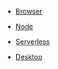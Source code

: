 <!-- docs/_sidebar.md -->

<!--span class="hide_mobile" style="position: relative;top: -18px;left: 10px;">An abstract programming language</span-->

* [Browser](BROWSER.md)

* [Node](NODE.md)

* [Serverless](CLOUD.md)

* [Desktop](DESKTOP.md)



<!--
* <a href="#/GETSTARTED.md" class="btn">Get started</a>
* <a href="https://github.com/puzzlelang/puzzle" target="_blank" class="" style="margin:0px 10px"><span class="fab fa-github"></span></a>-->

<!--* [Learn](?id=puzzle)

* [Guides](chapters/GUIDES.md)

* [Modules](chapters/modules/index.md) -->
